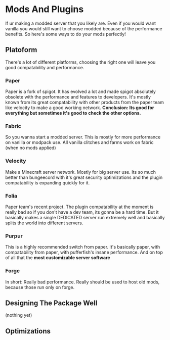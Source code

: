 # Mods And Plugins
If ur making a modded server that you likely are. Even if you would want vanilla you would still want to choose modded because of the performance benefits. So here's some ways to do your mods perfectly!
## Platoform
There's a lot of different platforms, choosing the right one will leave you good compatability and performance. 
### Paper
Paper is a fork of spigot. It has evolved a lot and made spigot absolutely obsolete with the performance and features to developers. It's mostly known from its great compatability with other products from the paper team like velocity to make a good working network. **Conclusion: Its good for everything but sometimes it's good to check the other options.**
### Fabric
So you wanna start a modded server. This is mostly for more performance on vanilla or modpack use. All vanilla clitches and farms work on fabric (when no mods applied)
### Velocity
Make a Minecraft server network. Mostly for big server use. Its so much better than bungeecord with it's great security optimizations and the plugin compatability is expanding quickly for it.
### Folia
Paper team's recent project. The plugin compatability at the moment is really bad so if you don't have a dev team, its gonna be a hard time. But it basically makes a single DEDICATED server run extremely well and basically splits the world into different servers. 
### Purpur
This is a highly recommended switch from paper. It's basically paper, with compatability from paper, with pufferfish's insane performance. And on top of all that the **most customizable server software**
### Forge
In short: Really bad performance. Really should be used to host old mods, because those run only on forge. 
## Designing The Package Well
(nothing yet)
## Optimizations

